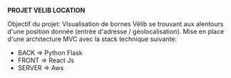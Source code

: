 **PROJET VELIB LOCATION**

Objectif du projet: Visualisation de bornes Vélib se trouvant aux alentours d'une position donnée (entrée d'adresse / géolocalisation). Mise en place d'une architecture MVC avec la stack technique suivante:

* BACK => Python Flask
* FRONT => React Js
* SERVER => Aws

